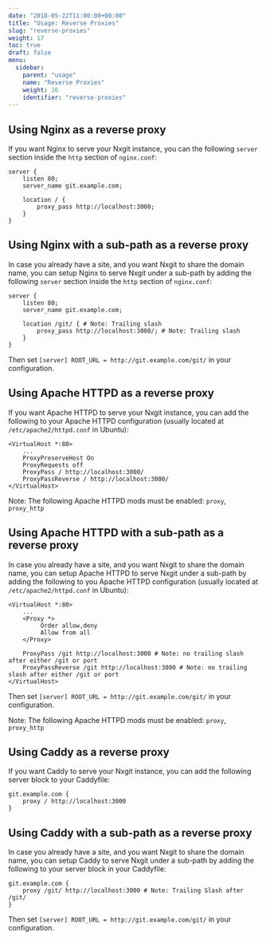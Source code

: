 ```yaml
---
date: "2018-05-22T11:00:00+00:00"
title: "Usage: Reverse Proxies"
slug: "reverse-proxies"
weight: 17
toc: true
draft: false
menu:
  sidebar:
    parent: "usage"
    name: "Reverse Proxies"
    weight: 16
    identifier: "reverse-proxies"
---
```


##  Using Nginx as a reverse proxy
If you want Nginx to serve your Nxgit instance, you can the following `server` section inside the `http` section of `nginx.conf`:

```
server {
    listen 80;
    server_name git.example.com;

    location / {
        proxy_pass http://localhost:3000;
    }
}
```

## Using Nginx with a sub-path as a reverse proxy

In case you already have a site, and you want Nxgit to share the domain name, you can setup Nginx to serve Nxgit under a sub-path by adding the following `server` section inside the `http` section of `nginx.conf`:

```
server {
    listen 80;
    server_name git.example.com;

    location /git/ { # Note: Trailing slash
        proxy_pass http://localhost:3000/; # Note: Trailing slash
    }
}
```

Then set `[server] ROOT_URL = http://git.example.com/git/` in your configuration.

## Using Apache HTTPD as a reverse proxy

If you want Apache HTTPD to serve your Nxgit instance, you can add the following to your Apache HTTPD configuration (usually located at `/etc/apache2/httpd.conf` in Ubuntu):

```
<VirtualHost *:80>
    ...
    ProxyPreserveHost On
    ProxyRequests off
    ProxyPass / http://localhost:3000/
    ProxyPassReverse / http://localhost:3000/
</VirtualHost>
```

Note: The following Apache HTTPD mods must be enabled: `proxy`, `proxy_http`

## Using Apache HTTPD with a sub-path as a reverse proxy

In case you already have a site, and you want Nxgit to share the domain name, you can setup Apache HTTPD to serve Nxgit under a sub-path by adding the following to you Apache HTTPD configuration (usually located at `/etc/apache2/httpd.conf` in Ubuntu):

```
<VirtualHost *:80>
    ...
    <Proxy *>
         Order allow,deny
         Allow from all
    </Proxy>

    ProxyPass /git http://localhost:3000 # Note: no trailing slash after either /git or port
    ProxyPassReverse /git http://localhost:3000 # Note: no trailing slash after either /git or port
</VirtualHost>
```

Then set `[server] ROOT_URL = http://git.example.com/git/` in your configuration.

Note: The following Apache HTTPD mods must be enabled: `proxy`, `proxy_http`

## Using Caddy as a reverse proxy

If you want Caddy to serve your Nxgit instance, you can add the following server block to your Caddyfile:

```
git.example.com {
    proxy / http://localhost:3000
}
```

## Using Caddy with a sub-path as a reverse proxy

In case you already have a site, and you want Nxgit to share the domain name, you can setup Caddy to serve Nxgit under a sub-path by adding the following to your server block in your Caddyfile:

```
git.example.com {
    proxy /git/ http://localhost:3000 # Note: Trailing Slash after /git/
}
```

Then set `[server] ROOT_URL = http://git.example.com/git/` in your configuration.
